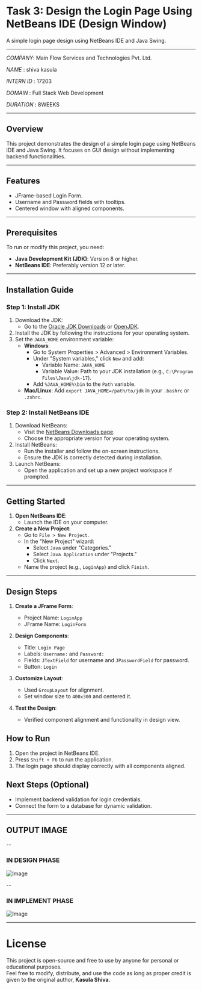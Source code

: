 # Task 3: Design the Login Page Using NetBeans IDE (Design Window) 

A simple login page design using NetBeans IDE and Java Swing.

---

*COMPANY*: Main Flow Services and Technologies Pvt. Ltd. 

*NAME* : shiva kasula

*INTERN ID* : 17203

*DOMAIN* : Full Stack Web Development

*DURATION* : 8WEEKS



---

## Overview
This project demonstrates the design of a simple login page using NetBeans IDE and Java Swing. It focuses on GUI design without implementing backend functionalities.

---

## Features
- JFrame-based Login Form.
- Username and Password fields with tooltips.
- Centered window with aligned components.

---


## Prerequisites
To run or modify this project, you need:
- **Java Development Kit (JDK)**: Version 8 or higher.
- **NetBeans IDE**: Preferably version 12 or later.

---

## Installation Guide

### Step 1: Install JDK
1. Download the JDK:
   - Go to the [Oracle JDK Downloads](https://www.oracle.com/java/technologies/javase-jdk-downloads.html) or [OpenJDK](https://openjdk.java.net/).
2. Install the JDK by following the instructions for your operating system.
3. Set the `JAVA_HOME` environment variable:
   - **Windows**:
     - Go to System Properties > Advanced > Environment Variables.
     - Under "System variables," click `New` and add:
       - Variable Name: `JAVA_HOME`
       - Variable Value: Path to your JDK installation (e.g., `C:\Program Files\Java\jdk-17`).
     - Add `%JAVA_HOME%\bin` to the `Path` variable.
   - **Mac/Linux**: Add `export JAVA_HOME=/path/to/jdk` in your `.bashrc` or `.zshrc`.

### Step 2: Install NetBeans IDE
1. Download NetBeans:
   - Visit the [NetBeans Downloads page](https://netbeans.apache.org/download/).
   - Choose the appropriate version for your operating system.
2. Install NetBeans:
   - Run the installer and follow the on-screen instructions.
   - Ensure the JDK is correctly detected during installation.
3. Launch NetBeans:
   - Open the application and set up a new project workspace if prompted.

---

## Getting Started

1. **Open NetBeans IDE**:
   - Launch the IDE on your computer.
2. **Create a New Project**:
   - Go to `File > New Project`.
   - In the "New Project" wizard:
     - Select `Java` under "Categories."
     - Select `Java Application` under "Projects."
     - Click `Next`.
   - Name the project (e.g., `LoginApp`) and click `Finish`.

---



## Design Steps
1. **Create a JFrame Form**:
   - Project Name: `LoginApp`
   - JFrame Name: `LoginForm`

2. **Design Components**:
   - Title: `Login Page`
   - Labels: `Username:` and `Password:`
   - Fields: `JTextField` for username and `JPasswordField` for password.
   - Button: `Login`

3. **Customize Layout**:
   - Used `GroupLayout` for alignment.
   - Set window size to `400x300` and centered it.

4. **Test the Design**:
   - Verified component alignment and functionality in design view.

## How to Run
1. Open the project in NetBeans IDE.
2. Press `Shift + F6` to run the application.
3. The login page should display correctly with all components aligned.

## Next Steps (Optional)
- Implement backend validation for login credentials.
- Connect the form to a database for dynamic validation.

---



## OUTPUT IMAGE

--
### IN DESIGN PHASE

![Image](https://github.com/user-attachments/assets/268e5e0d-e784-4a99-8587-1c11102b5832)

--

### IN IMPLEMENT PHASE 

![Image](https://github.com/user-attachments/assets/4baef91c-ba86-44c1-bb05-86526721e7d0)

---

# License

This project is open-source and free to use by anyone for personal or educational purposes.  
Feel free to modify, distribute, and use the code as long as proper credit is given to the original author, **Kasula Shiva**.







